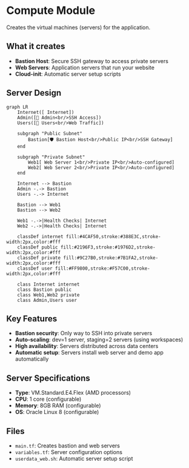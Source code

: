 # Compute Module

Creates the virtual machines (servers) for the application.

## What it creates

- **Bastion Host**: Secure SSH gateway to access private servers
- **Web Servers**: Application servers that run your website
- **Cloud-init**: Automatic server setup scripts

## Server Design

```mermaid
graph LR
    Internet([ Internet])
    Admin([👨‍ Admin<br/>SSH Access])
    Users([👥 Users<br/>Web Traffic])
    
    subgraph "Public Subnet"
        Bastion[🛡 Bastion Host<br/>Public IP<br/>SSH Gateway]
    end
    
    subgraph "Private Subnet"
        Web1[ Web Server 1<br/>Private IP<br/>Auto-configured]
        Web2[ Web Server 2<br/>Private IP<br/>Auto-configured]
    end
    
    Internet --> Bastion
    Admin -.-> Bastion
    Users -.-> Internet
    
    Bastion --> Web1
    Bastion --> Web2
    
    Web1 -.->|Health Checks| Internet
    Web2 -.->|Health Checks| Internet
    
    classDef internet fill:#4CAF50,stroke:#388E3C,stroke-width:2px,color:#fff
    classDef public fill:#2196F3,stroke:#1976D2,stroke-width:2px,color:#fff
    classDef private fill:#9C27B0,stroke:#7B1FA2,stroke-width:2px,color:#fff
    classDef user fill:#FF9800,stroke:#F57C00,stroke-width:2px,color:#fff
    
    class Internet internet
    class Bastion public
    class Web1,Web2 private
    class Admin,Users user
```

## Key Features

- **Bastion security**: Only way to SSH into private servers
- **Auto-scaling**: dev=1 server, staging=2 servers (using workspaces)
- **High availability**: Servers distributed across data centers
- **Automatic setup**: Servers install web server and demo app automatically

## Server Specifications

- **Type**: VM.Standard.E4.Flex (AMD processors)
- **CPU**: 1 core (configurable)
- **Memory**: 8GB RAM (configurable)
- **OS**: Oracle Linux 8 (configurable)

## Files

- `main.tf`: Creates bastion and web servers
- `variables.tf`: Server configuration options
- `userdata_web.sh`: Automatic server setup script